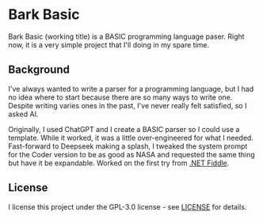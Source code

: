 # Bark Basic

Bark Basic (working title) is a BASIC programming language paser. Right now, it is a very simple project that I'll doing in my spare time.

## Background

I've always wanted to write a parser for a programming language, but I had no idea where to start because there are so many ways to write one. Despite writing varies ones in the past, I've never really felt satisfied, so I asked AI. 

Originally, I used ChatGPT and I create a BASIC parser so I could use a template. While it worked, it was a little over-engineered for what I needed. Fast-forward to Deepseek making a splash, I tweaked the system prompt for the Coder version to be as good as NASA and requested the same thing but have it be expandable. Worked on the first try from [.NET Fiddle](https://dotnetfiddle.net/vPPVHD).

## License

I license this project under the GPL-3.0 license - see [LICENSE](LICENSE) for details.